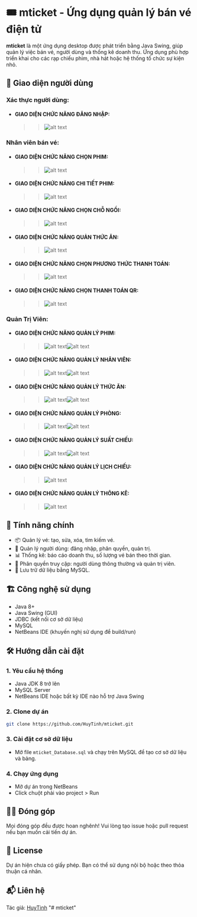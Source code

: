 # 🎟️ mticket - Ứng dụng quản lý bán vé điện tử

**mticket** là một ứng dụng desktop được phát triển bằng Java Swing, giúp quản lý việc bán vé, người dùng và thống kê doanh thu. Ứng dụng phù hợp triển khai cho các rạp chiếu phim, nhà hát hoặc hệ thống tổ chức sự kiện nhỏ.

## 📸 Giao diện người dùng

### Xác thực người dùng:

- #### GIAO DIỆN CHỨC NĂNG ĐĂNG NHẬP:
  > > ![alt text](./src/mticket/image/image.png)

### Nhân viên bán vé:

- #### GIAO DIỆN CHỨC NĂNG CHỌN PHIM:
  > > ![alt text](./src/mticket/image/image-1.png)
- #### GIAO DIỆN CHỨC NĂNG CHI TIẾT PHIM:
  > > ![alt text](./src/mticket/image/image-2.png)
- #### GIAO DIỆN CHỨC NĂNG CHỌN CHỖ NGỒI:
  > > ![alt text](./src/mticket/image/image-3.png)
- #### GIAO DIỆN CHỨC NĂNG QUẢN THỨC ĂN:
  > > ![alt text](./src/mticket/image/image-5.png)
- #### GIAO DIỆN CHỨC NĂNG CHỌN PHƯƠNG THỨC THANH TOÁN:
  > > ![alt text](./src/mticket/image/image-4.png)
- #### GIAO DIỆN CHỨC NĂNG CHỌN THANH TOÁN QR:
  > > ![alt text](./src/mticket/image/image-6.png)

### Quản Trị Viên:

- #### GIAO DIỆN CHỨC NĂNG QUẢN LÝ PHIM:
  > > ![alt text](./src/mticket/image/image-7.png)![alt text](./src/mticket/image/image-8.png)
- #### GIAO DIỆN CHỨC NĂNG QUẢN LÝ NHÂN VIÊN:
  > > ![alt text](./src/mticket/image/image-9.png)![alt text](./src/mticket/image/image-10.png)
- #### GIAO DIỆN CHỨC NĂNG QUẢN LÝ THỨC ĂN:
  > > ![alt text](./src/mticket/image/image-11.png)![alt text](./src/mticket/image/image-12.png)
- #### GIAO DIỆN CHỨC NĂNG QUẢN LÝ PHÒNG:
  > > ![alt text](./src/mticket/image/image-13.png)![alt text](./src/mticket/image/image-14.png)
- #### GIAO DIỆN CHỨC NĂNG QUẢN LÝ SUẤT CHIẾU:
  > > ![alt text](./src/mticket/image/image-15.png)![alt text](./src/mticket/image/image-16.png)
- #### GIAO DIỆN CHỨC NĂNG QUẢN LÝ LỊCH CHIẾU:
  > > ![alt text](./src/mticket/image/image-17.png)
- #### GIAO DIỆN CHỨC NĂNG QUẢN LÝ THÔNG KÊ:
  > > ![alt text](./src/mticket/image/image-18.png)

## 🚀 Tính năng chính

- 📦 Quản lý vé: tạo, sửa, xóa, tìm kiếm vé.
- 👥 Quản lý người dùng: đăng nhập, phân quyền, quản trị.
- 📊 Thống kê: báo cáo doanh thu, số lượng vé bán theo thời gian.
- 🔐 Phân quyền truy cập: người dùng thông thường và quản trị viên.
- 💾 Lưu trữ dữ liệu bằng MySQL.

## 🏗️ Công nghệ sử dụng

- Java 8+
- Java Swing (GUI)
- JDBC (kết nối cơ sở dữ liệu)
- MySQL
- NetBeans IDE (khuyến nghị sử dụng để build/run)

## 🛠️ Hướng dẫn cài đặt

### 1. Yêu cầu hệ thống

- Java JDK 8 trở lên
- MySQL Server
- NetBeans IDE hoặc bất kỳ IDE nào hỗ trợ Java Swing

### 2. Clone dự án

```bash
git clone https://github.com/HuyTinh/mticket.git
```

### 3. Cài đặt cơ sở dữ liệu

- Mở file `mticket_Database.sql` và chạy trên MySQL để tạo cơ sở dữ liệu và bảng.

### 4. Chạy ứng dụng

- Mở dự án trong NetBeans
- Click chuột phải vào project > Run

## 🧑‍💻 Đóng góp

Mọi đóng góp đều được hoan nghênh! Vui lòng tạo issue hoặc pull request nếu bạn muốn cải tiến dự án.

## 📄 License

Dự án hiện chưa có giấy phép. Bạn có thể sử dụng nội bộ hoặc theo thỏa thuận cá nhân.

## 📬 Liên hệ

Tác giả: [HuyTinh](https://github.com/HuyTinh)
"# mticket" 
